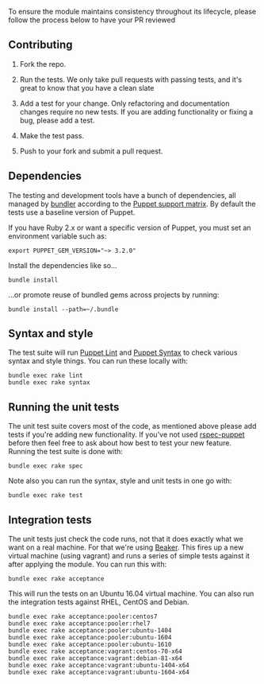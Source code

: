 To ensure the module maintains consistency throughout its lifecycle, please follow the process below to have your PR reviewed

## Contributing

1. Fork the repo.

2. Run the tests. We only take pull requests with passing tests, and
   it's great to know that you have a clean slate

3. Add a test for your change. Only refactoring and documentation
   changes require no new tests. If you are adding functionality
   or fixing a bug, please add a test.

4. Make the test pass.

5. Push to your fork and submit a pull request.


## Dependencies

The testing and development tools have a bunch of dependencies,
all managed by [bundler](http://bundler.io/) according to the
[Puppet support matrix](http://docs.puppetlabs.com/guides/platforms.html#ruby-versions).
By default the tests use a baseline version of Puppet.

If you have Ruby 2.x or want a specific version of Puppet,
you must set an environment variable such as:

    export PUPPET_GEM_VERSION="~> 3.2.0"

Install the dependencies like so...

    bundle install

...or promote reuse of bundled gems across projects by running:

    bundle install --path=~/.bundle

## Syntax and style

The test suite will run [Puppet Lint](http://puppet-lint.com/) and
[Puppet Syntax](https://github.com/gds-operations/puppet-syntax) to
check various syntax and style things. You can run these locally with:

    bundle exec rake lint
    bundle exec rake syntax

## Running the unit tests

The unit test suite covers most of the code, as mentioned above please
add tests if you're adding new functionality. If you've not used
[rspec-puppet](http://rspec-puppet.com/) before then feel free to ask
about how best to test your new feature. Running the test suite is done
with:

    bundle exec rake spec

Note also you can run the syntax, style and unit tests in one go with:

    bundle exec rake test

## Integration tests

The unit tests just check the code runs, not that it does exactly what
we want on a real machine. For that we're using
[Beaker](https://github.com/puppetlabs/beaker).
This fires up a new virtual machine (using vagrant) and runs a series of
simple tests against it after applying the module. You can run this
with:

    bundle exec rake acceptance

This will run the tests on an Ubuntu 16.04 virtual machine. You can also
run the integration tests against RHEL, CentOS and Debian.

    bundle exec rake acceptance:pooler:centos7
    bundle exec rake acceptance:pooler:rhel7
    bundle exec rake acceptance:pooler:ubuntu-1404
    bundle exec rake acceptance:pooler:ubuntu-1604
    bundle exec rake acceptance:pooler:ubuntu-1610
    bundle exec rake acceptance:vagrant:centos-70-x64
    bundle exec rake acceptance:vagrant:debian-81-x64
    bundle exec rake acceptance:vagrant:ubuntu-1404-x64
    bundle exec rake acceptance:vagrant:ubuntu-1604-x64

